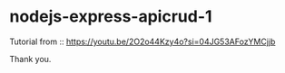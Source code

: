 # nodejs-express-apicrud-1

Tutorial from :: https://youtu.be/2O2o44Kzy4o?si=04JG53AFozYMCjjb


Thank you.
